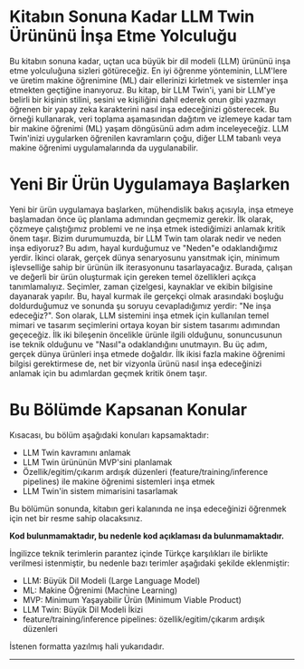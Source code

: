 # Kitabın Sonuna Kadar LLM Twin Ürününü İnşa Etme Yolculuğu

Bu kitabın sonuna kadar, uçtan uca büyük bir dil modeli (LLM) ürününü inşa etme yolculuğuna sizleri götüreceğiz. En iyi öğrenme yönteminin, LLM'lere ve üretim makine öğrenimine (ML) dair ellerinizi kirletmek ve sistemler inşa etmekten geçtiğine inanıyoruz. Bu kitap, bir LLM Twin'i, yani bir LLM'ye belirli bir kişinin stilini, sesini ve kişiliğini dahil ederek onun gibi yazmayı öğrenen bir yapay zeka karakterini nasıl inşa edeceğinizi gösterecek. Bu örneği kullanarak, veri toplama aşamasından dağıtım ve izlemeye kadar tam bir makine öğrenimi (ML) yaşam döngüsünü adım adım inceleyeceğiz. LLM Twin'inizi uygularken öğrenilen kavramların çoğu, diğer LLM tabanlı veya makine öğrenimi uygulamalarında da uygulanabilir.

# Yeni Bir Ürün Uygulamaya Başlarken

Yeni bir ürün uygulamaya başlarken, mühendislik bakış açısıyla, inşa etmeye başlamadan önce üç planlama adımından geçmemiz gerekir. İlk olarak, çözmeye çalıştığımız problemi ve ne inşa etmek istediğimizi anlamak kritik önem taşır. Bizim durumumuzda, bir LLM Twin tam olarak nedir ve neden inşa ediyoruz? Bu adım, hayal kurduğumuz ve "Neden"e odaklandığımız yerdir. İkinci olarak, gerçek dünya senaryosunu yansıtmak için, minimum işlevselliğe sahip bir ürünün ilk iterasyonunu tasarlayacağız. Burada, çalışan ve değerli bir ürün oluşturmak için gereken temel özellikleri açıkça tanımlamalıyız. Seçimler, zaman çizelgesi, kaynaklar ve ekibin bilgisine dayanarak yapılır. Bu, hayal kurmak ile gerçekçi olmak arasındaki boşluğu doldurduğumuz ve sonunda şu soruyu cevapladığımız yerdir: "Ne inşa edeceğiz?". Son olarak, LLM sistemini inşa etmek için kullanılan temel mimari ve tasarım seçimlerini ortaya koyan bir sistem tasarımı adımından geçeceğiz. İlk iki bileşenin öncelikle ürünle ilgili olduğunu, sonuncusunun ise teknik olduğunu ve "Nasıl"a odaklandığını unutmayın. Bu üç adım, gerçek dünya ürünleri inşa etmede doğaldır. İlk ikisi fazla makine öğrenimi bilgisi gerektirmese de, net bir vizyonla ürünü nasıl inşa edeceğinizi anlamak için bu adımlardan geçmek kritik önem taşır.

# Bu Bölümde Kapsanan Konular

Kısacası, bu bölüm aşağıdaki konuları kapsamaktadır:
- LLM Twin kavramını anlamak
- LLM Twin ürününün MVP'sini planlamak
- Özellik/egitim/çıkarım ardışık düzenleri (feature/training/inference pipelines) ile makine öğrenimi sistemleri inşa etmek
- LLM Twin'in sistem mimarisini tasarlamak

Bu bölümün sonunda, kitabın geri kalanında ne inşa edeceğinizi öğrenmek için net bir resme sahip olacaksınız.

**Kod bulunmamaktadır, bu nedenle kod açıklaması da bulunmamaktadır.**

İngilizce teknik terimlerin parantez içinde Türkçe karşılıkları ile birlikte verilmesi istenmiştir, bu nedenle bazı terimler aşağıdaki şekilde eklenmiştir:

- LLM: Büyük Dil Modeli (Large Language Model)
- ML: Makine Öğrenimi (Machine Learning)
- MVP: Minimum Yaşayabilir Ürün (Minimum Viable Product)
- LLM Twin: Büyük Dil Modeli İkizi 
- feature/training/inference pipelines: özellik/egitim/çıkarım ardışık düzenleri 

İstenen formatta yazılmış hali yukarıdadır.

---

